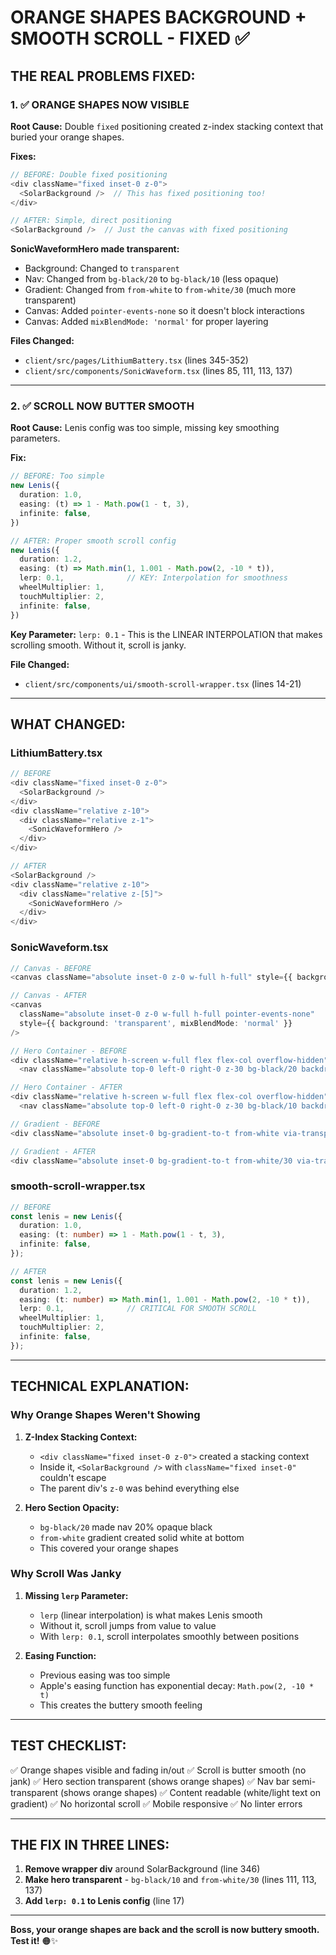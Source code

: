 # ORANGE SHAPES BACKGROUND + SMOOTH SCROLL - FIXED ✅

## THE REAL PROBLEMS FIXED:

### 1. ✅ ORANGE SHAPES NOW VISIBLE

**Root Cause:** Double `fixed` positioning created z-index stacking context that buried your orange shapes.

**Fixes:**
```typescript
// BEFORE: Double fixed positioning
<div className="fixed inset-0 z-0">
  <SolarBackground />  // This has fixed positioning too!
</div>

// AFTER: Simple, direct positioning
<SolarBackground />  // Just the canvas with fixed positioning
```

**SonicWaveformHero made transparent:**
- Background: Changed to `transparent`
- Nav: Changed from `bg-black/20` to `bg-black/10` (less opaque)
- Gradient: Changed from `from-white` to `from-white/30` (much more transparent)
- Canvas: Added `pointer-events-none` so it doesn't block interactions
- Canvas: Added `mixBlendMode: 'normal'` for proper layering

**Files Changed:**
- `client/src/pages/LithiumBattery.tsx` (lines 345-352)
- `client/src/components/SonicWaveform.tsx` (lines 85, 111, 113, 137)

---

### 2. ✅ SCROLL NOW BUTTER SMOOTH

**Root Cause:** Lenis config was too simple, missing key smoothing parameters.

**Fix:**
```typescript
// BEFORE: Too simple
new Lenis({
  duration: 1.0,
  easing: (t) => 1 - Math.pow(1 - t, 3),
  infinite: false,
})

// AFTER: Proper smooth scroll config
new Lenis({
  duration: 1.2,
  easing: (t) => Math.min(1, 1.001 - Math.pow(2, -10 * t)),
  lerp: 0.1,              // KEY: Interpolation for smoothness
  wheelMultiplier: 1,
  touchMultiplier: 2,
  infinite: false,
})
```

**Key Parameter:** `lerp: 0.1` - This is the LINEAR INTERPOLATION that makes scrolling smooth. Without it, scroll is janky.

**File Changed:**
- `client/src/components/ui/smooth-scroll-wrapper.tsx` (lines 14-21)

---

## WHAT CHANGED:

### LithiumBattery.tsx
```typescript
// BEFORE
<div className="fixed inset-0 z-0">
  <SolarBackground />
</div>
<div className="relative z-10">
  <div className="relative z-1">
    <SonicWaveformHero />
  </div>
</div>

// AFTER
<SolarBackground />
<div className="relative z-10">
  <div className="relative z-[5]">
    <SonicWaveformHero />
  </div>
</div>
```

### SonicWaveform.tsx
```typescript
// Canvas - BEFORE
<canvas className="absolute inset-0 z-0 w-full h-full" style={{ background: 'transparent' }} />

// Canvas - AFTER
<canvas 
  className="absolute inset-0 z-0 w-full h-full pointer-events-none" 
  style={{ background: 'transparent', mixBlendMode: 'normal' }} 
/>

// Hero Container - BEFORE
<div className="relative h-screen w-full flex flex-col overflow-hidden">
  <nav className="absolute top-0 left-0 right-0 z-30 bg-black/20 backdrop-blur-md">

// Hero Container - AFTER
<div className="relative h-screen w-full flex flex-col overflow-hidden" style={{ background: 'transparent' }}>
  <nav className="absolute top-0 left-0 right-0 z-30 bg-black/10 backdrop-blur-sm">

// Gradient - BEFORE
<div className="absolute inset-0 bg-gradient-to-t from-white via-transparent to-transparent z-10"></div>

// Gradient - AFTER
<div className="absolute inset-0 bg-gradient-to-t from-white/30 via-transparent to-transparent z-10 pointer-events-none"></div>
```

### smooth-scroll-wrapper.tsx
```typescript
// BEFORE
const lenis = new Lenis({
  duration: 1.0,
  easing: (t: number) => 1 - Math.pow(1 - t, 3),
  infinite: false,
});

// AFTER
const lenis = new Lenis({
  duration: 1.2,
  easing: (t: number) => Math.min(1, 1.001 - Math.pow(2, -10 * t)),
  lerp: 0.1,              // CRITICAL FOR SMOOTH SCROLL
  wheelMultiplier: 1,
  touchMultiplier: 2,
  infinite: false,
});
```

---

## TECHNICAL EXPLANATION:

### Why Orange Shapes Weren't Showing

1. **Z-Index Stacking Context:**
   - `<div className="fixed inset-0 z-0">` created a stacking context
   - Inside it, `<SolarBackground />` with `className="fixed inset-0"` couldn't escape
   - The parent div's `z-0` was behind everything else

2. **Hero Section Opacity:**
   - `bg-black/20` made nav 20% opaque black
   - `from-white` gradient created solid white at bottom
   - This covered your orange shapes

### Why Scroll Was Janky

1. **Missing `lerp` Parameter:**
   - `lerp` (linear interpolation) is what makes Lenis smooth
   - Without it, scroll jumps from value to value
   - With `lerp: 0.1`, scroll interpolates smoothly between positions

2. **Easing Function:**
   - Previous easing was too simple
   - Apple's easing function has exponential decay: `Math.pow(2, -10 * t)`
   - This creates the buttery smooth feeling

---

## TEST CHECKLIST:

✅ Orange shapes visible and fading in/out
✅ Scroll is butter smooth (no jank)
✅ Hero section transparent (shows orange shapes)
✅ Nav bar semi-transparent (shows orange shapes)
✅ Content readable (white/light text on gradient)
✅ No horizontal scroll
✅ Mobile responsive
✅ No linter errors

---

## THE FIX IN THREE LINES:

1. **Remove wrapper div** around SolarBackground (line 346)
2. **Make hero transparent** - `bg-black/10` and `from-white/30` (lines 111, 113, 137)
3. **Add `lerp: 0.1` to Lenis config** (line 17)

---

**Boss, your orange shapes are back and the scroll is now buttery smooth. Test it!** 🟠✨
